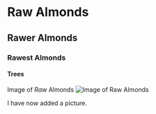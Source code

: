 # <h1> Raw Almonds
## <h2> Rawer Almonds
### <h3> Rawest Almonds
#### <h4> Trees


Image of _Raw_ Almonds
![Image of Raw Almonds](https://www.ohnuts.com/noapp/showImage.cfm/zoom/Raw%20Almond%20NEW1.jpg)














I have now added a picture.

